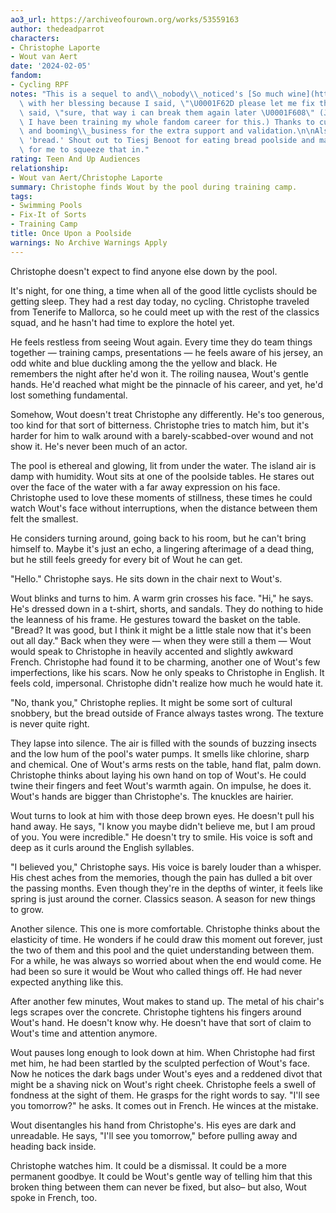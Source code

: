 ```yaml
---
ao3_url: https://archiveofourown.org/works/53559163
author: thedeadparrot
characters:
- Christophe Laporte
- Wout van Aert
date: '2024-02-05'
fandom:
- Cycling RPF
notes: "This is a sequel to and\\_nobody\\_noticed's [So much wine](https://archiveofourown.org/works/53399674)\
  \ with her blessing because I said, \"\U0001F62D please let me fix them,\" and she\
  \ said, \"sure, that way i can break them again later \U0001F608\" (Joke's on her,\
  \ I have been training my whole fandom career for this.) Thanks to curious\\_bibliophile\
  \ and booming\\_business for the extra support and validation.\n\nAlso for the prompt\
  \ 'bread.' Shout out to Tiesj Benoot for eating bread poolside and making this easy\
  \ for me to squeeze that in."
rating: Teen And Up Audiences
relationship:
- Wout van Aert/Christophe Laporte
summary: Christophe finds Wout by the pool during training camp.
tags:
- Swimming Pools
- Fix-It of Sorts
- Training Camp
title: Once Upon a Poolside
warnings: No Archive Warnings Apply
---
```


Christophe doesn't expect to find anyone else down by the pool.

It's night, for one thing, a time when all of the good little cyclists should be getting sleep. They had a rest day today, no cycling. Christophe traveled from Tenerife to Mallorca, so he could meet up with the rest of the classics squad, and he hasn't had time to explore the hotel yet.

He feels restless from seeing Wout again. Every time they do team things together — training camps, presentations — he feels aware of his jersey, an odd white and blue duckling among the the yellow and black. He remembers the night after he'd won it. The roiling nausea, Wout's gentle hands. He'd reached what might be the pinnacle of his career, and yet, he'd lost something fundamental.

Somehow, Wout doesn't treat Christophe any differently. He's too generous, too kind for that sort of bitterness. Christophe tries to match him, but it's harder for him to walk around with a barely-scabbed-over wound and not show it. He's never been much of an actor.

The pool is ethereal and glowing, lit from under the water. The island air is damp with humidity. Wout sits at one of the poolside tables. He stares out over the face of the water with a far away expression on his face. Christophe used to love these moments of stillness, these times he could watch Wout's face without interruptions, when the distance between them felt the smallest.

He considers turning around, going back to his room, but he can't bring himself to. Maybe it's just an echo, a lingering afterimage of a dead thing, but he still feels greedy for every bit of Wout he can get.

"Hello." Christophe says. He sits down in the chair next to Wout's.

Wout blinks and turns to him. A warm grin crosses his face. "Hi," he says. He's dressed down in a t-shirt, shorts, and sandals. They do nothing to hide the leanness of his frame. He gestures toward the basket on the table. "Bread? It was good, but I think it might be a little stale now that it's been out all day." Back when they were — when they were still a them — Wout would speak to Christophe in heavily accented and slightly awkward French. Christophe had found it to be charming, another one of Wout's few imperfections, like his scars. Now he only speaks to Christophe in English. It feels cold, impersonal. Christophe didn't realize how much he would hate it.

"No, thank you," Christophe replies. It might be some sort of cultural snobbery, but the bread outside of France always tastes wrong. The texture is never quite right.

They lapse into silence. The air is filled with the sounds of buzzing insects and the low hum of the pool's water pumps. It smells like chlorine, sharp and chemical. One of Wout's arms rests on the table, hand flat, palm down. Christophe thinks about laying his own hand on top of Wout's. He could twine their fingers and feet Wout's warmth again. On impulse, he does it. Wout's hands are bigger than Christophe's. The knuckles are hairier.

Wout turns to look at him with those deep brown eyes. He doesn't pull his hand away. He says, "I know you maybe didn't believe me, but I am proud of you. You were incredible." He doesn't try to smile. His voice is soft and deep as it curls around the English syllables.

"I believed you," Christophe says. His voice is barely louder than a whisper. His chest aches from the memories, though the pain has dulled a bit over the passing months. Even though they're in the depths of winter, it feels like spring is just around the corner. Classics season. A season for new things to grow.

Another silence. This one is more comfortable. Christophe thinks about the elasticity of time. He wonders if he could draw this moment out forever, just the two of them and this pool and the quiet understanding between them. For a while, he was always so worried about when the end would come. He had been so sure it would be Wout who called things off. He had never expected anything like this.

After another few minutes, Wout makes to stand up. The metal of his chair's legs scrapes over the concrete. Christophe tightens his fingers around Wout's hand. He doesn't know why. He doesn't have that sort of claim to Wout's time and attention anymore.

Wout pauses long enough to look down at him. When Christophe had first met him, he had been startled by the sculpted perfection of Wout's face. Now he notices the dark bags under Wout's eyes and a reddened divot that might be a shaving nick on Wout's right cheek. Christophe feels a swell of fondness at the sight of them. He grasps for the right words to say. "I'll see you tomorrow?" he asks. It comes out in French. He winces at the mistake.

Wout disentangles his hand from Christophe's. His eyes are dark and unreadable. He says, "I'll see you tomorrow," before pulling away and heading back inside.

Christophe watches him. It could be a dismissal. It could be a more permanent goodbye. It could be Wout's gentle way of telling him that this broken thing between them can never be fixed, but also– but also, Wout spoke in French, too.